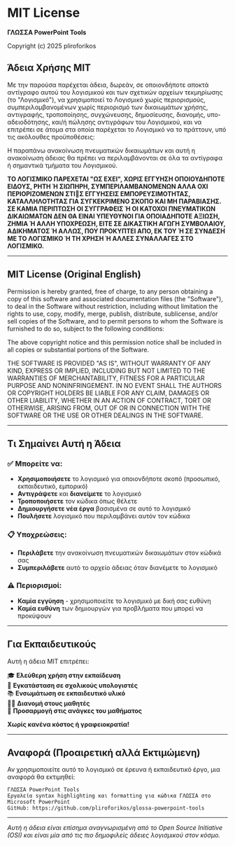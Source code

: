 # MIT License

**ΓΛΩΣΣΑ PowerPoint Tools**

Copyright (c) 2025 pliroforikos

## Άδεια Χρήσης MIT

Με την παρούσα παρέχεται άδεια, δωρεάν, σε οποιονδήποτε αποκτά αντίγραφο αυτού του λογισμικού και των σχετικών αρχείων τεκμηρίωσης (το "Λογισμικό"), να χρησιμοποιεί το Λογισμικό χωρίς περιορισμούς, συμπεριλαμβανομένων χωρίς περιορισμό των δικαιωμάτων χρήσης, αντιγραφής, τροποποίησης, συγχώνευσης, δημοσίευσης, διανομής, υπο-αδειοδότησης, και/ή πώλησης αντιγράφων του Λογισμικού, και να επιτρέπει σε άτομα στα οποία παρέχεται το Λογισμικό να το πράττουν, υπό τις ακόλουθες προϋποθέσεις:

Η παραπάνω ανακοίνωση πνευματικών δικαιωμάτων και αυτή η ανακοίνωση άδειας θα πρέπει να περιλαμβάνονται σε όλα τα αντίγραφα ή σημαντικά τμήματα του Λογισμικού.

**ΤΟ ΛΟΓΙΣΜΙΚΟ ΠΑΡΕΧΕΤΑΙ "ΩΣ ΕΧΕΙ", ΧΩΡΙΣ ΕΓΓΥΗΣΗ ΟΠΟΙΟΥΔΗΠΟΤΕ ΕΙΔΟΥΣ, ΡΗΤΗ Ή ΣΙΩΠΗΡΗ, ΣΥΜΠΕΡΙΛΑΜΒΑΝΟΜΕΝΩΝ ΑΛΛΑ ΟΧΙ ΠΕΡΙΟΡΙΖΟΜΕΝΩΝ ΣΤΙ΍Σ ΕΓΓΥΗΣΕΙΣ ΕΜΠΟΡΕΥΣΙΜΟΤΗΤΑΣ, ΚΑΤΑΛΛΗΛΟΤΗΤΑΣ ΓΙΑ ΣΥΓΚΕΚΡΙΜΕΝΟ ΣΚΟΠΟ ΚΑΙ ΜΗ ΠΑΡΑΒΙΑΣΗΣ. ΣΕ ΚΑΜΙΑ ΠΕΡΙΠΤΩΣΗ ΟΙ ΣΥΓΓΡΑΦΕΙΣ Ή ΟΙ ΚΑΤΟΧΟΙ ΠΝΕΥΜΑΤΙΚΩΝ ΔΙΚΑΙΩΜΑΤΩΝ ΔΕΝ ΘΑ ΕΙΝΑΙ ΥΠΕΥΘΥΝΟΙ ΓΙΑ ΟΠΟΙΑΔΗΠΟΤΕ ΑΞΙΩΣΗ, ΖΗΜΙΑ Ή ΑΛΛΗ ΥΠΟΧΡΕΩΣΗ, ΕΙΤΕ ΣΕ ΔΙΚΑΣΤΙΚΗ ΑΓΩΓΗ ΣΥΜΒΟΛΑΙΟΥ, ΑΔΙΚΗΜΑΤΟΣ Ή ΑΛΛΩΣ, ΠΟΥ ΠΡΟΚΥΠΤΕΙ ΑΠΟ, ΕΚ ΤΟΥ Ή ΣΕ ΣΥΝΔΕΣΗ ΜΕ ΤΟ ΛΟΓΙΣΜΙΚΟ Ή ΤΗ ΧΡΗΣΗ Ή ΑΛΛΕΣ ΣΥΝΑΛΛΑΓΕΣ ΣΤΟ ΛΟΓΙΣΜΙΚΟ.**

---

## MIT License (Original English)

Permission is hereby granted, free of charge, to any person obtaining a copy
of this software and associated documentation files (the "Software"), to deal
in the Software without restriction, including without limitation the rights
to use, copy, modify, merge, publish, distribute, sublicense, and/or sell
copies of the Software, and to permit persons to whom the Software is
furnished to do so, subject to the following conditions:

The above copyright notice and this permission notice shall be included in all
copies or substantial portions of the Software.

THE SOFTWARE IS PROVIDED "AS IS", WITHOUT WARRANTY OF ANY KIND, EXPRESS OR
IMPLIED, INCLUDING BUT NOT LIMITED TO THE WARRANTIES OF MERCHANTABILITY,
FITNESS FOR A PARTICULAR PURPOSE AND NONINFRINGEMENT. IN NO EVENT SHALL THE
AUTHORS OR COPYRIGHT HOLDERS BE LIABLE FOR ANY CLAIM, DAMAGES OR OTHER
LIABILITY, WHETHER IN AN ACTION OF CONTRACT, TORT OR OTHERWISE, ARISING FROM,
OUT OF OR IN CONNECTION WITH THE SOFTWARE OR THE USE OR OTHER DEALINGS IN THE
SOFTWARE.

---

## Τι Σημαίνει Αυτή η Άδεια

### ✅ Μπορείτε να:
- **Χρησιμοποιήσετε** το λογισμικό για οποιονδήποτε σκοπό (προσωπικό, εκπαιδευτικό, εμπορικό)
- **Αντιγράψετε** και **διανείμετε** το λογισμικό
- **Τροποποιήσετε** τον κώδικα όπως θέλετε
- **Δημιουργήσετε νέα έργα** βασισμένα σε αυτό το λογισμικό
- **Πουλήσετε** λογισμικό που περιλαμβάνει αυτόν τον κώδικα

### 📋 Υποχρεώσεις:
- **Περιλάβετε** την ανακοίνωση πνευματικών δικαιωμάτων στον κώδικά σας
- **Συμπεριλάβετε** αυτό το αρχείο άδειας όταν διανέμετε το λογισμικό

### ⚠️ Περιορισμοί:
- **Καμία εγγύηση** - χρησιμοποιείτε το λογισμικό με δική σας ευθύνη
- **Καμία ευθύνη** των δημιουργών για προβλήματα που μπορεί να προκύψουν

---

## Για Εκπαιδευτικούς

Αυτή η άδεια MIT επιτρέπει:

🎓 **Ελεύθερη χρήση στην εκπαίδευση**  
🏫 **Εγκατάσταση σε σχολικούς υπολογιστές**  
📚 **Ενσωμάτωση σε εκπαιδευτικό υλικό**  
👨‍🏫 **Διανομή στους μαθητές**  
🔧 **Προσαρμογή στις ανάγκες του μαθήματος**  

**Χωρίς κανένα κόστος ή γραφειοκρατία!**

---

## Αναφορά (Προαιρετική αλλά Εκτιμώμενη)

Αν χρησιμοποιείτε αυτό το λογισμικό σε έρευνα ή εκπαιδευτικό έργο, μια αναφορά θα εκτιμηθεί:

```
ΓΛΩΣΣΑ PowerPoint Tools
Εργαλεία syntax highlighting και formatting για κώδικα ΓΛΩΣΣΑ στο Microsoft PowerPoint
GitHub: https://github.com/pliroforikos/glossa-powerpoint-tools
```

---

*Αυτή η άδεια είναι επίσημα αναγνωρισμένη από το Open Source Initiative (OSI) και είναι μία από τις πιο δημοφιλείς άδειες λογισμικού στον κόσμο.*